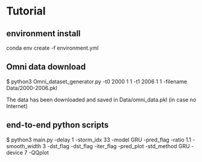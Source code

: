 # Tutorial

## environment install 

conda env create -f environment.yml

## Omni data download

$ python3 Omni_dataset_generator.py -t0 2000 1 1 -t1 2006 1 1 -filename Data/2000-2006.pkl

The data has been downloaded and saved in Data/omni_data.pkl (in case no Internet)

## end-to-end python scripts

$ python3 main.py -delay 1 -storm_idx 33 -model GRU -pred_flag -ratio 1.1 -smooth_width 3 -dst_flag -dst_flag -iter_flag -pred_plot -std_method GRU -device 7 -QQplot